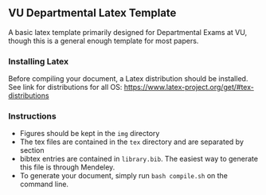 ## VU Departmental Latex Template

A basic latex template primarily designed for Departmental Exams at
VU, though this is a general enough template for most papers.

### Installing Latex
Before compiling your document, a Latex distribution should be
installed.  See link for distributions for all OS: https://www.latex-project.org/get/#tex-distributions

### Instructions
- Figures should be kept in the `img` directory
- The tex files are contained in the `tex` directory and are separated
  by section
- bibtex entries are contained in `library.bib`.  The easiest way to
  generate this file is through Mendeley.
- To generate your document, simply run `bash compile.sh` on the
  command line.
